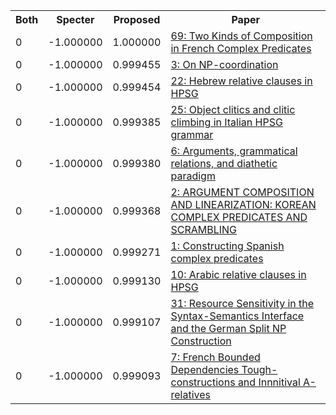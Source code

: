 <html><table><tr>
<th>Both</th>
<th>Specter</th>
<th>Proposed</th>
<th>Paper</th>
</tr>
<tr>
<td>0</td>
<td>-1.000000</td>
<td>1.000000</td>
<td><a href="https://www.semanticscholar.org/paper/82cc8071f9416ec95d7c61da10759db0b8602e1c">69: Two Kinds of Composition in French Complex Predicates</a></td>
</tr>
<tr>
<td>0</td>
<td>-1.000000</td>
<td>0.999455</td>
<td><a href="https://www.semanticscholar.org/paper/e79ff8ac41145391ba36b82c685d7da2de6bbd9f">3: On NP-coordination</a></td>
</tr>
<tr>
<td>0</td>
<td>-1.000000</td>
<td>0.999454</td>
<td><a href="https://www.semanticscholar.org/paper/581d2748c58225bfe58f1206bc26b583382c0228">22: Hebrew relative clauses in HPSG</a></td>
</tr>
<tr>
<td>0</td>
<td>-1.000000</td>
<td>0.999385</td>
<td><a href="https://www.semanticscholar.org/paper/372dd431547a773410f69e48702a1392fe907a2e">25: Object clitics and clitic climbing in Italian HPSG grammar</a></td>
</tr>
<tr>
<td>0</td>
<td>-1.000000</td>
<td>0.999380</td>
<td><a href="https://www.semanticscholar.org/paper/bd69e7db74bf5e1e6ae0b73fc4f8fb27497dda8b">6: Arguments, grammatical relations, and diathetic paradigm</a></td>
</tr>
<tr>
<td>0</td>
<td>-1.000000</td>
<td>0.999368</td>
<td><a href="https://www.semanticscholar.org/paper/111de699c7d70fd693248f0f136c53d91002592c">2: ARGUMENT COMPOSITION AND LINEARIZATION: KOREAN COMPLEX PREDICATES AND SCRAMBLING</a></td>
</tr>
<tr>
<td>0</td>
<td>-1.000000</td>
<td>0.999271</td>
<td><a href="https://www.semanticscholar.org/paper/cfee4866458a90a727fb5faaf338d6a85ad6334b">1: Constructing Spanish complex predicates</a></td>
</tr>
<tr>
<td>0</td>
<td>-1.000000</td>
<td>0.999130</td>
<td><a href="https://www.semanticscholar.org/paper/f167a3d13e7609f958d8500209c56e19c7bc068e">10: Arabic relative clauses in HPSG</a></td>
</tr>
<tr>
<td>0</td>
<td>-1.000000</td>
<td>0.999107</td>
<td><a href="https://www.semanticscholar.org/paper/0b456c72e3d7f62a7aeebb9471217c47250f62d6">31: Resource Sensitivity in the Syntax-Semantics Interface and the German Split NP Construction</a></td>
</tr>
<tr>
<td>0</td>
<td>-1.000000</td>
<td>0.999093</td>
<td><a href="https://www.semanticscholar.org/paper/42837dfc65feb597587c1dcdfc47411b6511c9ea">7: French Bounded Dependencies Tough-constructions and Innnitival A-relatives</a></td>
</tr>
</table></html>
